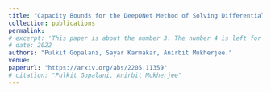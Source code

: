 ```yaml
---
title: "Capacity Bounds for the DeepONet Method of Solving Differential Equations"
collection: publications
permalink:
# excerpt: 'This paper is about the number 3. The number 4 is left for future work.'
# date: 2022
authors: "Pulkit Gopalani, Sayar Karmakar, Anirbit Mukherjee."
venue:
paperurl: "https://arxiv.org/abs/2205.11359"
# citation: "Pulkit Gopalani, Anirbit Mukherjee"
---
```

